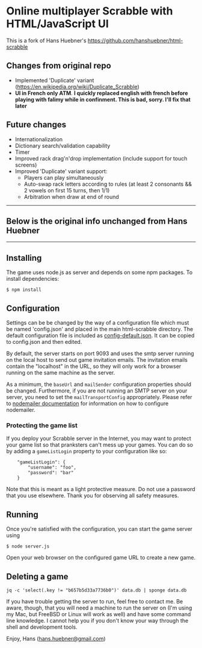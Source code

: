 # Online multiplayer Scrabble with HTML/JavaScript UI

This is a fork of Hans Huebner's https://github.com/hanshuebner/html-scrabble

## Changes from original repo

* Implemented 'Duplicate' variant (https://en.wikipedia.org/wiki/Duplicate_Scrabble)
* **UI in French only ATM**. __I quickly replaced english with french before playing with falimy while in confinment. This is bad, sorry. I'll fix that later__

## Future changes

* Internationalization
* Dictionary search/validation capability
* Timer
* Improved rack drag'n'drop implementation (include support for touch screens)
* Improved 'Duplicate' variant support:
    * Players can play simultaneously
    * Auto-swap rack letters according to rules (at least 2 consonants && 2 vowels
     on first 15 turns, then 1/1)
    * Arbitration when draw at end of round

---
## Below is the original info unchanged from Hans Huebner
---

## Installing

The game uses node.js as server and depends on some npm packages.  To install
dependencies:

```
$ npm install
```

## Configuration

Settings can be be changed by the way of a configuration file which
must be named 'config.json' and placed in the main html-scrabble
directory.  The default configuration file is included as
[config-default.json](html-scrabble/blob/master/config-default.json). It
can be copied to config.json and then edited.

By default, the server starts on port 9093 and uses the smtp server
running on the local host to send out game invitation emails.  The
invitation emails contain the "localhost" in the URL, so they will
only work for a browser running on the same machine as the server.

As a minimum, the ```baseUrl``` and ```mailSender``` configuration
properties should be changed.  Furthermore, if you are not running an
SMTP server on your server, you need to set the
```mailTransportConfig``` appropriately.  Please refer to [nodemailer
documentation](http://documentup.com/andris9/nodemailer/#setting-up-a-transport-method)
for information on how to configure nodemailer.

### Protecting the game list

If you deploy your Scrabble server in the Internet, you may want to
protect your game list so that pranksters can't mess up your games.
You can do so by adding a ```gameListLogin``` property to your
configuration like so:

```
    "gameListLogin": {
        "username": "foo",
        "password": "bar"
    }
```

Note that this is meant as a light protective measure.  Do not use a
password that you use elsewhere.  Thank you for observing all safety
measures.

## Running

Once you're satisfied with the configuration, you can start the game
server using

```
$ node server.js
```

Open your web browser on the configured game URL to create a new game.

## Deleting a game

    jq -c 'select(.key != "b657b5d33a7736b0")' data.db | sponge data.db

If you have trouble getting the server to run, feel free to contact
me. Be aware, though, that you will need a machine to run the server
on (I'm using my Mac, but FreeBSD or Linux will work as well) and have
some command line knowledge. I cannot help you if you don't know your
way through the shell and development tools.

Enjoy,
Hans (hans.huebner@gmail.com)
